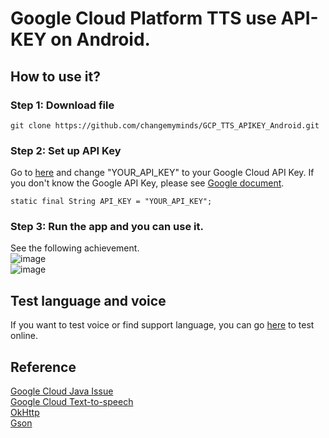 # Google Cloud Platform TTS use API-KEY on Android.
## How to use it?

### Step 1: Download file 
```
git clone https://github.com/changemyminds/GCP_TTS_APIKEY_Android.git
```
### Step 2: Set up API Key
Go to [here](https://github.com/changemyminds/Google-Cloud-TTS-Android/blob/master/app/src/main/java/darren/gcptts/tts/gcp/Config.java) and change "YOUR_API_KEY" to your Google Cloud API Key. If you don't know the Google API Key, please see [Google document](https://cloud.google.com/docs/authentication/api-keys).
```
static final String API_KEY = "YOUR_API_KEY";
```
### Step 3: Run the app and you can use it.<br>
See the following achievement.<br>
![image](https://github.com/changemyminds/GCP_TTS_ByAPIKEY/blob/master/images/1.png)<br>
![image](https://github.com/changemyminds/GCP_TTS_ByAPIKEY/blob/master/images/2.png)<br>

## Test language and voice
If you want to test voice or find support language, you can go [here](https://cloud.google.com/text-to-speech/) to test online.

## Reference
[Google Cloud Java Issue](https://github.com/googleapis/google-cloud-java/issues/3400)<br>
[Google Cloud Text-to-speech](https://cloud.google.com/text-to-speech/docs/)<br>
[OkHttp](http://square.github.io/okhttp/)<br>
[Gson](https://github.com/google/gson)


